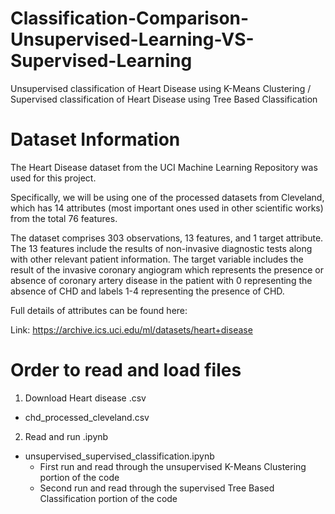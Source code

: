 # Classification-Comparison-Unsupervised-Learning-VS-Supervised-Learning
Unsupervised classification of Heart Disease using K-Means Clustering / Supervised classification of Heart Disease using Tree Based Classification

# Dataset Information 
The Heart Disease dataset from the UCI Machine Learning Repository was used for this project.

Specifically, we will be using one of the processed datasets from Cleveland, which has 14 attributes (most important ones used in other scientific works) from the total 76 features.

The dataset comprises 303 observations, 13 features, and 1 target attribute. The 13 features include the results of non-invasive diagnostic tests along with other relevant patient information. The target variable includes the result of the invasive coronary angiogram which represents the presence or absence of coronary artery disease in the patient with 0 representing the absence of CHD and labels 1-4 representing the presence of CHD. 

Full details of attributes can be found here: 

Link: https://archive.ics.uci.edu/ml/datasets/heart+disease

# Order to read and load files 
1. Download Heart disease .csv 
- chd_processed_cleveland.csv
2. Read and run .ipynb 
- unsupervised_supervised_classification.ipynb
  - First run and read through the unsupervised K-Means Clustering portion of the code 
  - Second run and read through the supervised Tree Based Classification portion of the code


